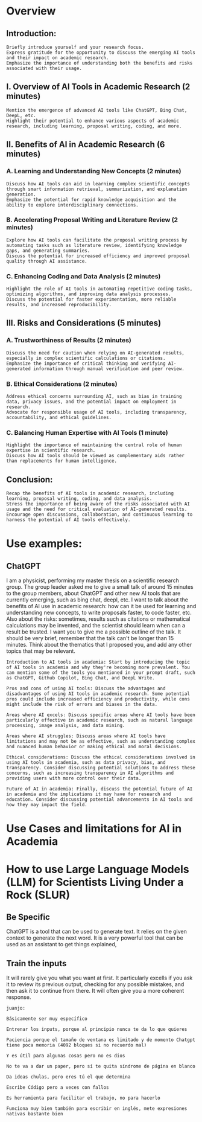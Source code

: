 # Overview

## Introduction:

    Briefly introduce yourself and your research focus.
    Express gratitude for the opportunity to discuss the emerging AI tools and their impact on academic research.
    Emphasize the importance of understanding both the benefits and risks associated with their usage.

## I. Overview of AI Tools in Academic Research (2 minutes)

    Mention the emergence of advanced AI tools like ChatGPT, Bing Chat, DeepL, etc.
    Highlight their potential to enhance various aspects of academic research, including learning, proposal writing, coding, and more.

## II. Benefits of AI in Academic Research (6 minutes)
### A. Learning and Understanding New Concepts (2 minutes)

    Discuss how AI tools can aid in learning complex scientific concepts through smart information retrieval, summarization, and explanation generation.
    Emphasize the potential for rapid knowledge acquisition and the ability to explore interdisciplinary connections.

### B. Accelerating Proposal Writing and Literature Review (2 minutes)

    Explore how AI tools can facilitate the proposal writing process by automating tasks such as literature review, identifying knowledge gaps, and generating summaries.
    Discuss the potential for increased efficiency and improved proposal quality through AI assistance.

### C. Enhancing Coding and Data Analysis (2 minutes)

    Highlight the role of AI tools in automating repetitive coding tasks, optimizing algorithms, and improving data analysis processes.
    Discuss the potential for faster experimentation, more reliable results, and increased reproducibility.

## III. Risks and Considerations (5 minutes)
### A. Trustworthiness of Results (2 minutes)

    Discuss the need for caution when relying on AI-generated results, especially in complex scientific calculations or citations.
    Emphasize the importance of critical thinking and verifying AI-generated information through manual verification and peer review.

### B. Ethical Considerations (2 minutes)

    Address ethical concerns surrounding AI, such as bias in training data, privacy issues, and the potential impact on employment in research.
    Advocate for responsible usage of AI tools, including transparency, accountability, and ethical guidelines.

### C. Balancing Human Expertise with AI Tools (1 minute)

    Highlight the importance of maintaining the central role of human expertise in scientific research.
    Discuss how AI tools should be viewed as complementary aids rather than replacements for human intelligence.

## Conclusion:

    Recap the benefits of AI tools in academic research, including learning, proposal writing, coding, and data analysis.
    Stress the importance of being aware of the risks associated with AI usage and the need for critical evaluation of AI-generated results.
    Encourage open discussions, collaboration, and continuous learning to harness the potential of AI tools effectively.




# Use examples:

## ChatGPT

I am a physicist, performing my master thesis on a scientific research group. The group leader asked me to give a small talk of around 15 minutes to the group members, about ChatGPT and other new AI tools that are currently emerging, such as bing chat, deepl, etc.
I want to talk about the benefits of AI use in academic research: how can it be used for learning and understanding new concepts, to write proposals faster, to code faster, etc. Also about the risks: sometimes, results such as citations or mathematical calculations may be invented, and the scientist should learn when can a result be trusted. 
I want you to give me a possible outline of the talk. It should be very brief, remember that the talk can't be longer than 15 minutes. Think about the thematics that I proposed you, and add any other topics that may be relevant.





























    Introduction to AI tools in academia: Start by introducing the topic of AI tools in academia and why they're becoming more prevalent. You can mention some of the tools you mentioned in your prompt draft, such as ChatGPT, Github Copilot, Bing Chat, and DeepL Write.

    Pros and cons of using AI tools: Discuss the advantages and disadvantages of using AI tools in academic research. Some potential pros could include increased efficiency and productivity, while cons might include the risk of errors and biases in the data.

    Areas where AI excels: Discuss specific areas where AI tools have been particularly effective in academic research, such as natural language processing, image analysis, and data mining.

    Areas where AI struggles: Discuss areas where AI tools have limitations and may not be as effective, such as understanding complex and nuanced human behavior or making ethical and moral decisions.

    Ethical considerations: Discuss the ethical considerations involved in using AI tools in academia, such as data privacy, bias, and transparency. Consider discussing potential solutions to address these concerns, such as increasing transparency in AI algorithms and providing users with more control over their data.

    Future of AI in academia: Finally, discuss the potential future of AI in academia and the implications it may have for research and education. Consider discussing potential advancements in AI tools and how they may impact the field.

# Use Cases and limitations for AI in Academia



# How to use Large Language Models (LLM) for Scientists Living Under a Rock (SLUR)

## Be Specific
ChatGPT is a tool that can be used to generate text. It relies on the given context to generate the next word. It is a very powerful tool that can be used as an assistant to get things explained, 

## Train the inputs
It will rarely give you what you want at first. It particularly excells if you ask it to review its previous output, checking for any possible mistakes, and then ask it to continue from there. It will often give you a more coherent response.




    juanjo:

    Básicamente ser muy específico

    Entrenar los inputs, porque al principio nunca te da lo que quieres

    Paciencia porque el tamaño de ventana es limitado y de momento Chatgpt tiene poca memoria (4092 bloques si no recuerdo mal)

    Y es útil para algunas cosas pero no es dios

    No te va a dar un paper, pero sí te quita síndrome de página en blanco

    Da ideas chulas, pero eres tú el que determina

    Escribe Código pero a veces con fallos

    Es herramienta para facilitar el trabajo, no para hacerlo

    Funciona muy bien también para escribir en inglés, mete expresiones nativas bastante bien